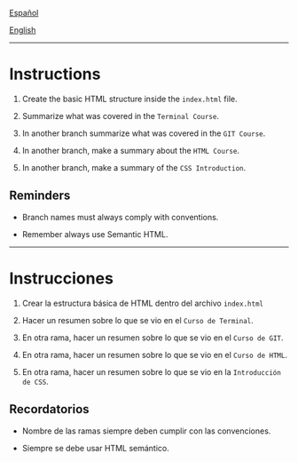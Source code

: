 [Español](#Instrucciones)

[English](#Instructions)

---

# Instructions

1. Create the basic HTML structure inside the `index.html` file.

2. Summarize what was covered in the `Terminal Course`.

3. In another branch summarize what was covered in the `GIT Course`.

4. In another branch, make a summary about the `HTML Course`.

5. In another branch, make a summary of the `CSS Introduction`.

## Reminders

- Branch names must always comply with conventions.

- Remember always use Semantic HTML.

---

# Instrucciones

1. Crear la estructura básica de HTML dentro del archivo `index.html`

2. Hacer un resumen sobre lo que se vio en el `Curso de Terminal`.

3. En otra rama, hacer un resumen sobre lo que se vio en el `Curso de GIT`.

4. En otra rama, hacer un resumen sobre lo que se vio en el `Curso de HTML`.

5. En otra rama, hacer un resumen sobre lo que se vio en la `Introducción de CSS`.

## Recordatorios

- Nombre de las ramas siempre deben cumplir con las convenciones.

- Siempre se debe usar HTML semántico.

